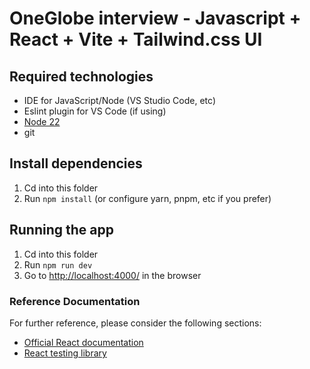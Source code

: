 # OneGlobe interview - Javascript + React + Vite + Tailwind.css UI

## Required technologies
- IDE for JavaScript/Node (VS Studio Code, etc)
- Eslint plugin for VS Code (if using)
- [Node 22](https://nodejs.org/en/download/package-manager)
- git

## Install dependencies

1. Cd into this folder
2. Run `npm install` (or configure yarn, pnpm, etc if you prefer)

## Running the app

1. Cd into this folder
2. Run `npm run dev`
3. Go to [http://localhost:4000/](http://localhost:4000/) in the browser

### Reference Documentation
For further reference, please consider the following sections:

* [Official React documentation](https://react.dev/)
* [React testing library](https://testing-library.com/docs/react-testing-library/intro/)